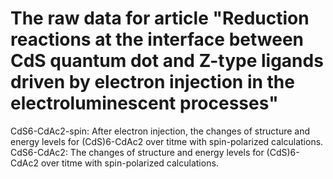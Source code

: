 # The raw data for article "Reduction reactions at the interface between CdS quantum dot and Z-type ligands driven by electron injection in the electroluminescent processes"
CdS6-CdAc2-spin: After electron injection, the changes of structure and energy levels for (CdS)6-CdAc2 over titme with spin-polarized calculations.
CdS6-CdAc2: The changes of structure and energy levels for (CdS)6-CdAc2 over titme with spin-polarized calculations.
